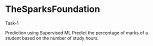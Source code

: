 # TheSparksFoundation
Task-1

Prediction using Supervised ML
Predict the percentage of marks of a student based on the number of study hours.
